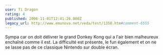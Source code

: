 ```yaml
---
user: Ti Dragon
rating: 4
published: 2006-11-01T12:41:26.000Z
legacy_url: http://www.emunova.net/veda/test/1350.htm#comment-6555
---
```

Sympa car on doit délivrer le grand Donkey Kong qui a l'air bien malheureux enchaîné comme il est. La difficulté est présente, le fun également et on ne se lasse pas de ce classique Nintendo sur double écran.